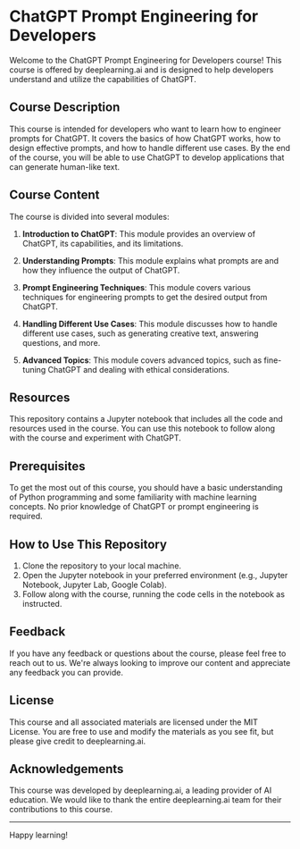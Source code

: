 # ChatGPT Prompt Engineering for Developers

Welcome to the ChatGPT Prompt Engineering for Developers course! This course is offered by deeplearning.ai and is designed to help developers understand and utilize the capabilities of ChatGPT.

## Course Description

This course is intended for developers who want to learn how to engineer prompts for ChatGPT. It covers the basics of how ChatGPT works, how to design effective prompts, and how to handle different use cases. By the end of the course, you will be able to use ChatGPT to develop applications that can generate human-like text.

## Course Content

The course is divided into several modules:

1. **Introduction to ChatGPT**: This module provides an overview of ChatGPT, its capabilities, and its limitations.

2. **Understanding Prompts**: This module explains what prompts are and how they influence the output of ChatGPT.

3. **Prompt Engineering Techniques**: This module covers various techniques for engineering prompts to get the desired output from ChatGPT.

4. **Handling Different Use Cases**: This module discusses how to handle different use cases, such as generating creative text, answering questions, and more.

5. **Advanced Topics**: This module covers advanced topics, such as fine-tuning ChatGPT and dealing with ethical considerations.

## Resources

This repository contains a Jupyter notebook that includes all the code and resources used in the course. You can use this notebook to follow along with the course and experiment with ChatGPT.

## Prerequisites

To get the most out of this course, you should have a basic understanding of Python programming and some familiarity with machine learning concepts. No prior knowledge of ChatGPT or prompt engineering is required.

## How to Use This Repository

1. Clone the repository to your local machine.
2. Open the Jupyter notebook in your preferred environment (e.g., Jupyter Notebook, Jupyter Lab, Google Colab).
3. Follow along with the course, running the code cells in the notebook as instructed.

## Feedback

If you have any feedback or questions about the course, please feel free to reach out to us. We're always looking to improve our content and appreciate any feedback you can provide.

## License

This course and all associated materials are licensed under the MIT License. You are free to use and modify the materials as you see fit, but please give credit to deeplearning.ai.

## Acknowledgements

This course was developed by deeplearning.ai, a leading provider of AI education. We would like to thank the entire deeplearning.ai team for their contributions to this course.

---

Happy learning!

